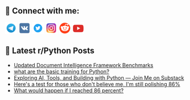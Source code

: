 ## 🔎 Connect with me:
[<img src="https://github.com/bullbesh/bullbesh/blob/main/images/Telegram.png" width="32" height="32" />](https://t.me/bullbesh)
[<img src="https://github.com/bullbesh/bullbesh/blob/main/images/VK.png" width="32" height="32" />](https://vk.com/bullbesh)
[<img src="https://github.com/bullbesh/bullbesh/blob/main/images/Twitter.png" width="32" height="32" />](https://twitter.com/bullbesh1)
[<img src="https://github.com/bullbesh/bullbesh/blob/main/images/Instagram.png" width="32" height="32" />](https://www.instagram.com/bullbesh)
[<img src="https://github.com/bullbesh/bullbesh/blob/main/images/Reddit.png" width="32" height="32" />](https://www.reddit.com/user/bullbesh)
[<img src="https://github.com/bullbesh/bullbesh/blob/main/images/YouTube.png" width="32" height="32" />](https://www.youtube.com/channel/UCtfjRs6uzgq5mfm8S06WTcg)

## 📕 Latest r/Python Posts
<!-- BLOG-POST-LIST:START -->
- [Updated Document Intelligence Framework Benchmarks](https://www.reddit.com/r/Python/comments/1lzfz3o/updated_document_intelligence_framework_benchmarks/)
- [what are the basic training for Python?](https://www.reddit.com/r/Python/comments/1lzec8r/what_are_the_basic_training_for_python/)
- [Exploring AI, Tools, and Building with Python — Join Me on Substack](https://www.reddit.com/r/Python/comments/1lzcpee/exploring_ai_tools_and_building_with_python_join/)
- [Here&#39;s a test for those who don&#39;t believe me, I&#39;m still polishing 86%](https://www.reddit.com/r/Python/comments/1lzcajx/heres_a_test_for_those_who_dont_believe_me_im/)
- [What would happen if I reached 86 percent?](https://www.reddit.com/r/Python/comments/1lz94mk/what_would_happen_if_i_reached_86_percent/)
<!-- BLOG-POST-LIST:END -->
